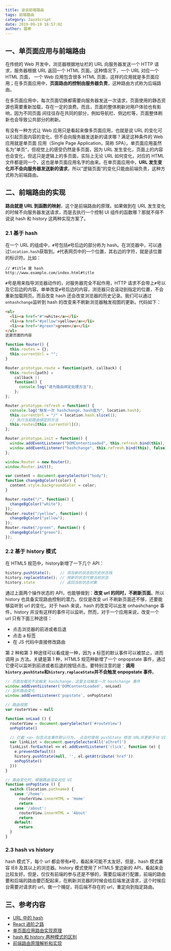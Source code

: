 ```yaml
---
title: 谈谈前端路由
tags: 前端路由
category: JavaScript
date: 2019-09-19 16:57:02
author: 霜寒
---
```



## 一、单页面应用与前端路由

在传统的 Web 开发中，浏览器根据地址栏的 URL 向服务器发送一个 HTTP 请求，服务器根据 URL 返回一个 HTML 页面。这种情况下，一个 URL 对应一个 HTML 页面，
一个 Web 应用包含很多 HTML 页面，这样的应用就是多页面应用；在多页面应用中，**页面路由的控制由服务器负责**，这种路由方式称为后端路由。

在多页面应用中，每次页面切换都需要向服务器发送一次请求，页面使用的静态资源也需要重新加载，存在一定的浪费。而且，页面的整体刷新对用户体验也有影响，因为不同页面
间往往存在共同的部分，例如导航栏、侧边栏等，页面整体刷新也会导致公共部分的刷新。

有没有一种方式让 Web 应用只是看起来像多页面应用，也就是说 URL 的变化可以引起页面内容的变化，但不会向服务器发送新的请求哪？满足这种条件的 Web 应用就是单页面
应用（Single Page Application，简称 SPA）。单页面应用虽然名为”单页“，但视觉上的感受仍然是多页面，因为 URL 发生变化，页面上的内容也会变化，但这只是逻辑上的多页面，实际上无论 URL 如何变化，对应的 HTML 文件都是同一个，这也是单页面应用名字的由来。在单页面应用中，**URL 发生变化并不会向服务器发送新的请求**，所以”逻辑页面“的变化只能由前端负责，这种方式称为前端路由。

## 二、前端路由的实现

**路由就是 URL 到函数的映射**，这个是前端路由的原理。如果做到在 URL 发生变化的时候不向服务器发送请求，而是去执行一个控制 UI 组件的函数哪？那就不得不说说 hash 和 history 这两种实现方案了。

### 2.1 基于 hash

在一个 URL 的组成中，`#`号包括`#`号后边的部分称为 hash。在浏览器中，可以通过`location.hash`获取到。`#`代表网页中的一个位置，其右边的字符，就是该位置的标识符。比如：

```
// #title 是 hash
http://www.example.com/index.html#title
```

`#`号是用来指导浏览器动作的，对服务器完全不起作用，HTTP 请求不会带上`#`号以及它后边的内容。单单改变`#`号后边的内容，浏览器只会滚动到指定的位置，不会重新加载网页。而且改变 hash 还会改变浏览器的历史记录。我们可以通过`onhashchange`监听到 hash 的改变来不刷新浏览器触发视图的更新。代码如下：

```html
<ul>
  <li><a href="#">white</a></li>
  <li><a href="#yellow">yellow</a></li>
  <li><a href="#green">green</a></li>
</ul>
这是页面的内容
```

```javascript
function Router() {
  this.routes = {};
  this.currentUrl = "";
}

Router.prototype.route = function(path, callback) {
  this.routes[path] =
    callback ||
    function() {
      console.log("请为路由绑定处理方法");
    };
};

Router.prototype.refresh = function() {
  console.log("触发一次 hashchange，hash值为", location.hash);
  this.currentUrl = "/" + location.hash.slice(1);
  // 执行当前路由绑定的方法
  this.routes[this.currentUrl]();
};

Router.prototype.init = function() {
  window.addEventListener("DOMContentLoaded", this.refresh.bind(this), false);
  window.addEventListener("hashchange", this.refresh.bind(this), false);
};

window.Router = new Router();
window.Router.init();

var content = document.querySelector("body");
function changeBgColor(color) {
  content.style.backgroundColor = color;
}

Router.route("/", function() {
  changeBgColor("white");
});
Router.route("/yellow", function() {
  changeBgColor("yellow");
});
Router.route("/green", function() {
  changeBgColor("green");
});
```

### 2.2 基于 history 模式

在 HTML5 规范中，history新增了一下几个 API：
```javascript
history.pushState();    // 添加新的状态到历史状态栈
history.replaceState(); // 用新的状态代替当前状态
history.state           // 返回当前状态对象
```
通过上面两个操作状态的 API，也能够做到：**改变 url 的同时，不刷新页面**。所以 history 也具备实现路由控制的潜力。仅仅是改变 url 不刷新页面还不够，还要能够监听到 url 的变化。对于 hash 来说，hash 的改变可以出发 onhashchange 事件，history 并没有这样的事件可以监听。然而，对于一个应用来说，改变一个 url 只有下面三种途径：

+ 点击浏览器的前进或者后退
+ 点击 a 标签
+ 在 JS 代码中直接修改路由

第 2 种和第 3 种途径可以看成是一种，因为 a 标签的默认事件可以被禁止，进而调用 js 方法。关键是第 1 种，HTML5 规范种新增了一个 onpopstate 事件，通过它便可以监听到前进或者后退的按钮点击。要特别注意的是：**调用`history.pushState`和`history.replaceState`并不会触发 onpopstate 事件**。
```javascript
// 页面加载完不会触发 hashchange，这里主动触发一次 hashchange 事件
window.addEventListener('DOMContentLoaded', onLoad)
// 监听路由变化
window.addEventListener('popstate', onPopState)

// 路由视图
var routerView = null

function onLoad () {
  routerView = document.querySelector('#routeView')
  onPopState()

  // 拦截 <a> 标签点击事件默认行为， 点击时使用 pushState 修改 URL并更新手动 UI，从而实现点击链接更新 URL 和 UI 的效果。
  var linkList = document.querySelectorAll('a[href]')
  linkList.forEach(el => el.addEventListener('click', function (e) {
    e.preventDefault()
    history.pushState(null, '', el.getAttribute('href'))
    onPopState()
  }))
}

// 路由变化时，根据路由渲染对应 UI
function onPopState () {
  switch (location.pathname) {
    case '/home':
      routerView.innerHTML = 'Home'
      return
    case '/about':
      routerView.innerHTML = 'About'
      return
    default:
      return
  }
}
```

### 2.3 hash vs history

hash 模式下，每个 url 都会带有`#`号，看起来可能不太友好。但是，hash 模式兼容 IE8 及其以上的浏览器。history 模式使用了 HTML5 里边新的 API，看起来会比较友好。但是，仅仅有前端的参与还是不够的，需要后端进行配置，前端的路由要和后端的路由要匹配起来，在刷新浏览器的时候会给后端发送请求，这个时候后台需要对请求的 url，做一个捕捉，将后端不存在的 url，重定向到指定路由。

## 三、参考内容

- [URL 中的 hash](https://www.cnblogs.com/m2maomao/p/10611983.html)
- [React 进阶之路](https://book.douban.com/subject/30210697/)
- [单页面应用路由实现原理](https://github.com/youngwind/blog/issues/109)
- [hash 和 history 两种模式的区别](https://www.jianshu.com/p/3fcae6a4968f?open_source=weibo_search)
- [前端路由原理解析和实现](https://github.com/whinc/blog/issues/13)

